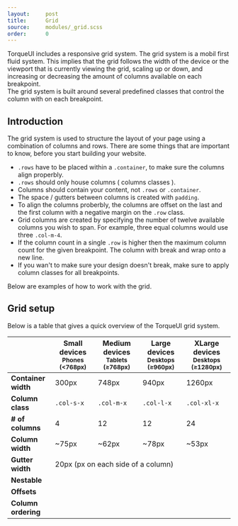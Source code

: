 ```yaml
---
layout:     post
title:      Grid
source:     modules/_grid.scss
order:      0
---
```


<p class="lead">
    TorqueUI includes a responsive grid system. The grid system is a mobil first fluid system. This implies that the grid follows the width of the device or the viewport that is currently viewing the grid, scaling up or down, and increasing or decreasing the amount of columns available on each breakpoint.<br>
    The grid system is built around several predefined classes that control the column with on each breakpoint.
</p>


## Introduction
The grid system is used to structure the layout of your page using a combination of columns and rows. There are some things that are important to know, before you start building your website.

* `.rows` have to be placed within a `.container`, to make sure the columns align properbly.
* `.rows` should only house columns ( columns classes ).
* Columns should contain your content, not `.rows` or `.container`.
* The space / gutters between columns is created with `padding`. 
* To align the columns proberbly, the columns are offset on the last and the first column with a negative margin on the `.row` class.
* Grid columns are created by specifying the number of twelve available columns you wish to span. For example, three equal columns would use three `.col-m-4`.
* If the column count in a single `.row` is higher then the maximum column count for the given breakpoint. The column with break and wrap onto a new line. 
* If you wan't to make sure your design doesn't break, make sure to apply column classes for all breakpoints.

Below are examples of how to work with the grid.


## Grid setup
Below is a table that gives a quick overview of the TorqueUI grid system.

<div class="table-responsive">
    <table class="table-h-striped">
      <thead>
        <tr>
          <th></th>
          <th>
            Small devices
            <small>Phones (&lt;768px)</small>
          </th>
          <th>
            Medium devices
            <small>Tablets (≥768px)</small>
          </th>
          <th>
            Large devices
            <small>Desktops (≥960px)</small>
          </th>
          <th>
            XLarge devices
            <small>Desktops (≥1280px)</small>
          </th>
        </tr>
      </thead>
      <tbody>
        <tr>
          <td><strong>Container width</strong></td>
          <td>300px</td>
          <td>748px</td>
          <td>940px</td>
          <td>1260px</td>
        </tr>
        <tr>
          <td><strong>Column class</strong></td>
          <td><code>.col-s-x</code></td>
          <td><code>.col-m-x</code></td>
          <td><code>.col-l-x</code></td>
          <td><code>.col-xl-x</code></td>
        </tr>
        <tr>
          <td><strong># of columns</strong></td>
          <td>4</td>
          <td>12</td>
          <td>12</td>
          <td>24</td>
        </tr>
        <tr>
          <td><strong>Column width</strong></td>
          <td>~75px</td>
          <td>~62px</td>
          <td>~78px</td>
          <td>~53px</td>
        </tr>
        <tr>
          <td><strong>Gutter width</strong></td>
          <td colspan="4">20px (px on each side of a column)</td>
        </tr>
        <tr>
          <td><strong>Nestable</strong></td>
          <td colspan="4"><i class="fa fa-check"></i></td>
        </tr>
        <tr>
          <td><strong>Offsets</strong></td>
          <td colspan="4"><i class="fa fa-check"></i></td>
        </tr>
        <tr>
          <td><strong>Column ordering</strong></td>
          <td colspan="4"><i class="fa fa-check"></i></td>
        </tr>
      </tbody>
    </table>
  </div>

